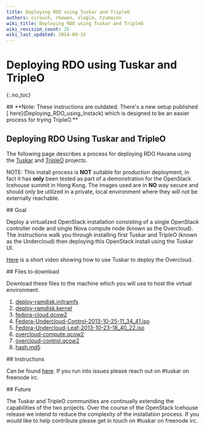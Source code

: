 ```yaml
---
title: Deploying RDO using Tuskar and TripleO
authors: ccrouch, rbowen, slagle, tzumainn
wiki_title: Deploying RDO using Tuskar and TripleO
wiki_revision_count: 25
wiki_last_updated: 2014-09-15
---
```


# Deploying RDO using Tuskar and TripleO

{:.no_toc}

<div class="bg-boxes bg-boxes-single">
<div class="row">
<div class="offset3 span8">
## **Note: These instructions are outdated. There's a new setup published [ here](Deploying_RDO_using_Instack) which is designed to be an easier process for trying TripleO.**

## Deploying RDO Using Tuskar and TripleO

The following page describes a process for deploying RDO Havana using the [Tuskar](//wiki.openstack.org/wiki/TripleO/Tuskar) and [TripleO](//wiki.openstack.org/wiki/TripleO) projects.

NOTE: This install process is **NOT** suitable for production deployment, in fact it has **only** been tested as part of a demonstration for the OpenStack Icehouse summit in Hong Kong. The images used are in **NO** way secure and should only be utilized in a private, local environment where they will not be externally reachable.

</div>
</div>
<div class="row">
<div class="offset3 span8 pull-s">
## Goal

Deploy a virtualized OpenStack installation consisting of a single OpenStack controller node and single Nova compute node (known as the Overcloud). The instructions walk you through installing first Tuskar and TripleO (known as the Undercloud) then deploying this OpenStack install using the Tuskar UI.

[Here](//goo.gl/R6Ip5N) is a short video showing how to use Tuskar to deploy the Overcloud.

</div>
</div>
<div class="row">
<div class="offset3 span8 pull-s">
## Files to download

Download these files to the machine which you will use to host the virtual environment.

1.  [deploy-ramdisk.initramfs](//goo.gl/l07AMB)
2.  [deploy-ramdisk.kernel](//goo.gl/86tTQw)
3.  [fedora-cloud.qcow2](//goo.gl/ypXGZO)
4.  [Fedora-Undercloud-Control-2013-10-25-11_34_41.iso](//goo.gl/VmBwkA)
5.  [Fedora-Undercloud-Leaf-2013-10-23-18_40_22.iso](//goo.gl/yebuwc)
6.  [overcloud-compute.qcow2](//goo.gl/OBywFQ)
7.  [overcloud-control.qcow2](//goo.gl/wQ5E7R)
8.  [hash.md5](//ccrouch.fedorapeople.org/hash.md5)

</div>
</div>
<div class="row">
<div class="offset3 span8 pull-s">
## Instructions

Can be found [here](//github.com/mtaylor/tuskar_install/blob/master/README.md). If you run into issues please reach out on #tuskar on freenode irc.

</div>
</div>
<div class="row">
<div class="offset3 span8 pull-s">
## Future

The Tuskar and TripleO communities are continually extending the capabilities of the two projects. Over the course of the OpenStack Icehouse release we intend to reduce the complexity of the installation process. If you would like to help contribute please get in touch on #tuskar on freenode irc.

</div>
</div>
